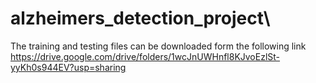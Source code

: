 # alzheimers_detection_project\
The training and testing files can be downloaded form the following link
https://drive.google.com/drive/folders/1wcJnUWHnfl8KJvoEzlSt-yyKh0s944EV?usp=sharing
